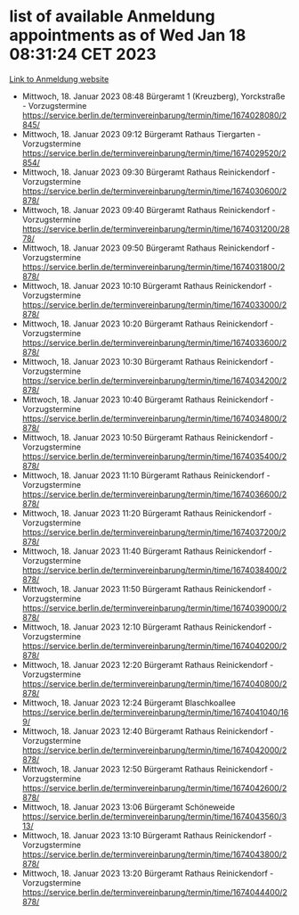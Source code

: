 # list of available Anmeldung appointments as of Wed Jan 18 08:31:24 CET 2023
[Link to Anmeldung website](https://service.berlin.de/terminvereinbarung/termin/tag.php?termin=0&anliegen[]=120686&dienstleisterlist=122210,122217,327316,122219,327312,122227,327314,122231,327346,122243,327348,122252,329742,122260,329745,122262,329748,122254,329751,122271,327278,122273,327274,122277,327276,330436,122280,327294,122282,327290,122284,327292,327539,122291,327270,122285,327266,122286,327264,122296,327268,150230,329760,122301,327282,122297,327286,122294,327284,122312,329763,122314,329775,122304,327330,122311,327334,122309,327332,122281,327352,122279,329772,122276,327324,122274,327326,122267,329766,122246,327318,122251,327320,122257,327322,122208,327298,122226,327300,121362,121364&herkunft=http%3A%2F%2Fservice.berlin.de%2Fdienstleistung%2F120686%2F)
- Mittwoch, 18. Januar 2023 08:48 Bürgeramt 1 (Kreuzberg), Yorckstraße - Vorzugstermine https://service.berlin.de/terminvereinbarung/termin/time/1674028080/2845/
- Mittwoch, 18. Januar 2023 09:12 Bürgeramt Rathaus Tiergarten - Vorzugstermine https://service.berlin.de/terminvereinbarung/termin/time/1674029520/2854/
- Mittwoch, 18. Januar 2023 09:30 Bürgeramt Rathaus Reinickendorf - Vorzugstermine https://service.berlin.de/terminvereinbarung/termin/time/1674030600/2878/
- Mittwoch, 18. Januar 2023 09:40 Bürgeramt Rathaus Reinickendorf - Vorzugstermine https://service.berlin.de/terminvereinbarung/termin/time/1674031200/2878/
- Mittwoch, 18. Januar 2023 09:50 Bürgeramt Rathaus Reinickendorf - Vorzugstermine https://service.berlin.de/terminvereinbarung/termin/time/1674031800/2878/
- Mittwoch, 18. Januar 2023 10:10 Bürgeramt Rathaus Reinickendorf - Vorzugstermine https://service.berlin.de/terminvereinbarung/termin/time/1674033000/2878/
- Mittwoch, 18. Januar 2023 10:20 Bürgeramt Rathaus Reinickendorf - Vorzugstermine https://service.berlin.de/terminvereinbarung/termin/time/1674033600/2878/
- Mittwoch, 18. Januar 2023 10:30 Bürgeramt Rathaus Reinickendorf - Vorzugstermine https://service.berlin.de/terminvereinbarung/termin/time/1674034200/2878/
- Mittwoch, 18. Januar 2023 10:40 Bürgeramt Rathaus Reinickendorf - Vorzugstermine https://service.berlin.de/terminvereinbarung/termin/time/1674034800/2878/
- Mittwoch, 18. Januar 2023 10:50 Bürgeramt Rathaus Reinickendorf - Vorzugstermine https://service.berlin.de/terminvereinbarung/termin/time/1674035400/2878/
- Mittwoch, 18. Januar 2023 11:10 Bürgeramt Rathaus Reinickendorf - Vorzugstermine https://service.berlin.de/terminvereinbarung/termin/time/1674036600/2878/
- Mittwoch, 18. Januar 2023 11:20 Bürgeramt Rathaus Reinickendorf - Vorzugstermine https://service.berlin.de/terminvereinbarung/termin/time/1674037200/2878/
- Mittwoch, 18. Januar 2023 11:40 Bürgeramt Rathaus Reinickendorf - Vorzugstermine https://service.berlin.de/terminvereinbarung/termin/time/1674038400/2878/
- Mittwoch, 18. Januar 2023 11:50 Bürgeramt Rathaus Reinickendorf - Vorzugstermine https://service.berlin.de/terminvereinbarung/termin/time/1674039000/2878/
- Mittwoch, 18. Januar 2023 12:10 Bürgeramt Rathaus Reinickendorf - Vorzugstermine https://service.berlin.de/terminvereinbarung/termin/time/1674040200/2878/
- Mittwoch, 18. Januar 2023 12:20 Bürgeramt Rathaus Reinickendorf - Vorzugstermine https://service.berlin.de/terminvereinbarung/termin/time/1674040800/2878/
- Mittwoch, 18. Januar 2023 12:24 Bürgeramt Blaschkoallee https://service.berlin.de/terminvereinbarung/termin/time/1674041040/169/
- Mittwoch, 18. Januar 2023 12:40 Bürgeramt Rathaus Reinickendorf - Vorzugstermine https://service.berlin.de/terminvereinbarung/termin/time/1674042000/2878/
- Mittwoch, 18. Januar 2023 12:50 Bürgeramt Rathaus Reinickendorf - Vorzugstermine https://service.berlin.de/terminvereinbarung/termin/time/1674042600/2878/
- Mittwoch, 18. Januar 2023 13:06 Bürgeramt Schöneweide https://service.berlin.de/terminvereinbarung/termin/time/1674043560/313/
- Mittwoch, 18. Januar 2023 13:10 Bürgeramt Rathaus Reinickendorf - Vorzugstermine https://service.berlin.de/terminvereinbarung/termin/time/1674043800/2878/
- Mittwoch, 18. Januar 2023 13:20 Bürgeramt Rathaus Reinickendorf - Vorzugstermine https://service.berlin.de/terminvereinbarung/termin/time/1674044400/2878/
